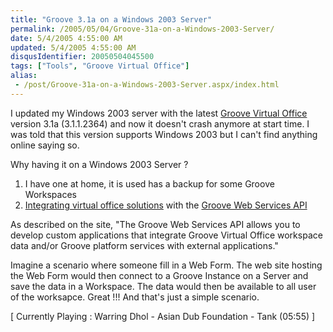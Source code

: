 ```yaml
---
title: "Groove 3.1a on a Windows 2003 Server"
permalink: /2005/05/04/Groove-31a-on-a-Windows-2003-Server/
date: 5/4/2005 4:55:00 AM
updated: 5/4/2005 4:55:00 AM
disqusIdentifier: 20050504045500
tags: ["Tools", "Groove Virtual Office"]
alias:
 - /post/Groove-31a-on-a-Windows-2003-Server.aspx/index.html
---
```

I updated my Windows 2003 server with the latest [Groove Virtual Office](http://www.groove.net) version 3.1a (3.1.1.2364) and now it doesn't crash anymore at start time. I was told that this version supports Windows 2003 but I can't find anything online saying so.

Why having it on a Windows 2003 Server ?
<!-- more -->

1.  I have one at home, it is used has a backup for some Groove Workspaces
2.  [Integrating virtual office solutions](http://www.groove.net/solutions/develop/dev2.cfm) with the [Groove Web Services API](http://components.groove.net/Groove/DailyBuilds/GDKlatest/GrooveWSDevelopmentKit.exe) 

As described on the site, "The Groove Web Services API allows you to develop custom applications that integrate Groove Virtual Office workspace data and/or Groove platform services with external applications."

Imagine a scenario where someone fill in a Web Form. The web site hosting the Web Form would then connect to a Groove Instance on a Server and save the data in a Workspace. The data would then be available to all user of the worksapce. Great !!! And that's just a simple scenario.

[ Currently Playing : Warring Dhol - Asian Dub Foundation - Tank (05:55) ]
